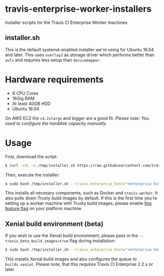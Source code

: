 # travis-enterprise-worker-installers
Installer scripts for the Travis CI Enterprise Worker machines

## installer.sh

This is the default systemd-enabled installer we're using for Ubuntu 16.04 and later. This uses `overlay2` as storage driver which performs better than `aufs` and requires less setup than `devicemapper`.

# Hardware requirements

- 8 CPU Cores
- 16Gig RAM
- At least 40GB HDD
- Ubuntu 16.04

On AWS EC2 the `c4.2xlarge` and bigger are a good fit. _Please note: You need to configure the harddisk capacity manually._

# Usage

First, download the script:

```bash
$ curl -sSL -o /tmp/installer.sh https://raw.githubusercontent.com/travis-ci/travis-enterprise-worker-installers/master/installer.sh
```

Then, execute the installer:

```bash
$ sudo bash /tmp/installer.sh --travis_enterprise_host="<enterprise host>" --travis_enterprise_security_token="<rabbitmq password>"
```

This installs all necesary components, such as Docker and `travis-worker`. It also pulls down Trusty build images by default. If this is the first time you're setting up a worker machine with Trusty build images, please enable [this feature flag](https://docs.travis-ci.com/user/enterprise/trusty/#Enabling-the-Trusty-Beta-Feature-Flag) on your platform machine.


## Xenial build environment (beta)

If you wish to use the Xenial build environment, please pass in the `--travis_beta_build_images=true` flag during installation:

```bash
$ sudo bash /tmp/installer.sh --travis_enterprise_host="<enterprise host>" --travis_enterprise_security_token="<rabbitmq password>" --travis_beta_build_images=true
```

This installs Xenial build images and also configures the queue to `builds.xenial`. Please note, that this requires Travis CI Enterprise 2.2.x or later.
